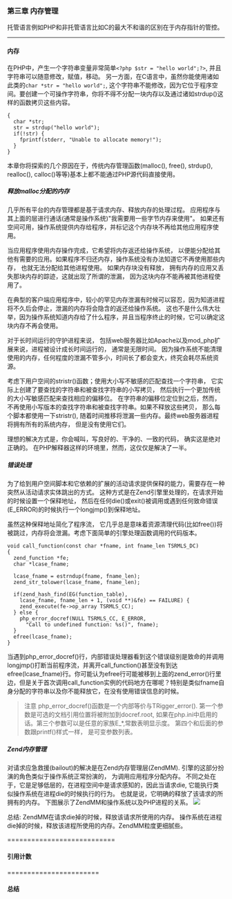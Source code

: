 ### 第三章 内存管理

  托管语言例如PHP和非托管语言比如C的最大不和谐的区别在于内存指针的管控。
  
-------------------------

#### 内存
  在PHP中，产生一个字符串变量非常简单`<?php $str = "hello world";?>`, 并且字符串可以随意修改，赋值，移动。 另一方面，在C语言中，虽然你能使用诸如此类的`char *str = "hello world";`, 这个字符串不能修改，因为它位于程序空间。要创建一个可操作字符串，你将不得不分配一块内存以及通过诸如strdup()这样的函数拷贝这些内容。
```
{
  char *str;
  str = strdup("hello world");
  if(!str) {
    fprintf(stderr, "Unable to allocate memory!");
  }
}
```
  本章你将探索的几个原因在于，传统内存管理函数(malloc(), free(), strdup(), realloc(), calloc()等等)基本上都不能通过PHP源代码直接使用。

##### 释放malloc分配的内存
  几乎所有平台的内存管理都是基于请求内存、释放内存的处理过程。 应用程序与其上面的层进行通话(通常是操作系统)"我需要用一些字节内存来使用"。 如果还有空间可用，操作系统提供内存给程序，并标记这个内存块不再给其他应用程序使用。
  
  当应用程序使用内存操作完成，它希望将内存返还给操作系统， 以便能分配给其他有需要的应用。如果程序不归还内存，操作系统没有办法知道它不再使用那些内存， 也就无法分配给其他进程使用。 如果内存块没有释放， 拥有内存的应用又丢失那块内存的踪迹，这就出现了所谓的泄漏， 因为这块内存不能再被其他进程使用了。
  
  在典型的客户端应用程序中，较小的罕见内存泄漏有时候可以容忍，因为知道进程将不久后会停止，泄漏的内存将会隐含的返还给操作系统。 这也不是什么伟大壮举，因为操作系统知道内存给了什么程序，并且当程序终止的时候，它可以确定这块内存不再会使用。
  
  对于长时间运行的守护进程来说， 包括web服务器比如Apache以及mod_php扩展来说，进程被设计成长时间运行的， 通常是无限时间。 因为操作系统不能清理使用的内存，任何程度的泄漏不管多小，时间长了都会变大，终究会耗尽系统资源。
  
  考虑下用户空间的stristr()函数；使用大小写不敏感的匹配查找一个字符串， 它实际上创建了要查找的字符串和被查找字符串的小写拷贝， 然后执行一个更加传统的大小写敏感匹配来查找相应的偏移位。 在字符串的偏移位定位到之后，然而，不再使用小写版本的查找字符串和被查找字符串。如果不释放这些拷贝， 那么每个脚本都使用一下stristr(), 随着时间推移将泄漏一些内存。最终web服务器进程将拥有所有的系统内存， 但是没有使用它们。
  
  理想的解决方式是，你会喊叫，写良好的、干净的、一致的代码， 确实这是绝对正确的。 在PHP解释器这样的环境里，然而，这仅仅是解决了一半。
  
##### 错误处理
  为了给到用户空间脚本和它依赖的扩展的活动请求提供保释的能力，需要存在一种突然从活动请求实体跳出的方式。 这种方式是在Zend引擎里处理的，在请求开始的时候设置一个保释地址， 然后在任何die()或exit()被调用或遇到任何致命错误(E_ERROR)的时候执行一个longjmp()到保释地址。
  
  虽然这种保释地址简化了程序流， 它几乎总是意味着资源清理代码(比如free())将被跳过，内存将会泄漏。考虑下面简单的引擎处理函数调用的代码版本。
```
void call_function(const char *fname, int fname_len TSRMLS_DC)
{
  zend_function *fe;
  char *lcase_fname;
  
  lcase_fname = estrndup(fname, fname_len);
  zend_str_tolower(lcase_fname, fname_len);
  
  if(zend_hash_find(EG(function_table),
    lcase_fname, fname_len + 1, (void **)&fe) == FAILURE) {
    zend_execute(fe->op_array TSRMLS_CC);
  } else {
    php_error_docref(NULL TSRMLS_CC, E_ERROR,
      "Call to undefined function: %s()", fname);
  }
  efree(lcase_fname);
}
```
  当遇到php_error_docref()行，内部错误处理器看到这个错误级别是致命的并调用longjmp()打断当前程序流，并离开call_function()甚至没有到达efree(lcase_fname)行。你可能认为efree行可能被移到上面的zend_error()行里边，但是关于首次调用call_function实例的代码地方在哪呢？特别是类似fname自身分配的字符串以及你不能释放它，在没有使用错误信息的时候。
  
> 注意 php_error_docref()函数是一个内部等价与TRigger_error(). 第一个参数是可选的文档引用位置将被附加到docref.root, 如果在php.ini中启用的话。第三个参数可以是任意的家族E_*,常数表明显示度。 第四个和后面的参数跟printf()样式一样， 是可变参数列表。

##### Zend内存管理
  对请求应急救援(bailout)的解决是在Zend内存管理层(ZendMM). 引擎的这部分扮演的角色类似于操作系统正常扮演的， 为调用应用程序分配内存。 不同之处在于，它是足够低层的，在进程空间中是请求感知的，因此当请求die, 它能执行类似操作系统在进程die的时候执行的行为。 也就是说，它明确的释放了该请求的所拥有的内存。 下图展示了ZendMM和操作系统以及PHP进程的关系。
  ![](https://github.com/walkerqiao/walkman/blob/master/images/php/zendmm_os_php_relation.png)
  
  总结: ZendMM在请求die掉的时候，释放该请求所使用的内存。 操作系统在进程die掉的时候，释放该进程所使用的内存。ZendMM粒度更细腻些。
  
  

===========================
#### 引用计数

=======================

#### 总结
